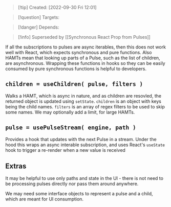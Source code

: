 >[!tip] Created: [2022-09-30 Fri 12:01]

>[!question] Targets: 

>[!danger] Depends: 

>[!info] Superseded by [[Synchronous React Prop from Pulses]]

If all the subscriptions to pulses are async iterables, then this does not work well with React, which expects synchronous and pure functions.  Also HAMTs mean that looking up parts of a Pulse, such as the list of children, are asynchronous.  Wrapping these functions in hooks so they can be easily consumed by pure synchronous functions is helpful to developers.

## `children = useChildren( pulse, filters )`
Walks a HAMT, which is async in nature, and as children are resovled, the returned object is updated using `setState`.  `children` is an object with keys being the child names.  `filters` is an array of regex filters to be used to skip some names.  We may optionally add a limit, for large HAMTs.


## `pulse = usePulseStream( engine, path )`
Provides a hook that updates with the next Pulse in a stream.  Under the hood this wraps an async interable subscription, and uses React's `useState` hook to trigger a re-render when a new value is received

## Extras
It may be helpful to use only paths and state in the UI - there is not need to be processing pulses directly nor pass them around anywhere.  

We may need some interface objects to represent a pulse and a child, which are meant for UI consumption.